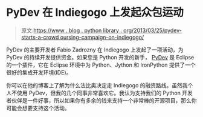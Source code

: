 # PyDev 在 Indiegogo 上发起众包运动

> 原文:[https://www . blog . python library . org/2013/03/25/pydev-starts-a-crowd oursing-campaign-on-indiegogo/](https://www.blog.pythonlibrary.org/2013/03/25/pydev-starts-a-crowdsoursing-campaign-on-indiegogo/)

PyDev 的主要开发者 Fabio Zadrozny 在 Indiegogo 上发起了一项活动，为 PyDev 的持续开发提供资金。如果您是 Python 开发的新手， [PyDev](http://pydev.org/) 是 Eclipse 的一个插件，它在 Eclipse 环境中为 Python、Jython 和 IronPython 提供了一个很好的集成开发环境(IDE)。

你可以在他的博客上了解为什么法比奥决定走 Indiegogo 的融资路线。虽然我个人不使用 PyDev，但我的几个同事非常喜欢它。我认为支持我们的 Python 开发者伙伴是一件好事，所以如果你有多余的钱来支持一个非常棒的开源项目，那么你可能会想要支持这个活动。